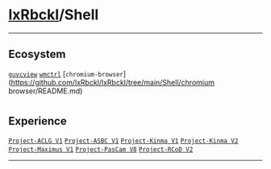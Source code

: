 # [lxRbckl](https://github.com/lxRbckl/lxRbckl/tree/main)/Shell

---
## Ecosystem
[`guvcview`](https://github.com/lxRbckl/lxRbckl/tree/main/Shell/guvcview/README.md) [`wmctrl`](https://github.com/lxRbckl/lxRbckl/tree/main/Shell/wmctrl/README.md) [`chromium-browser`](https://github.com/lxRbckl/lxRbckl/tree/main/Shell/chromium browser/README.md)

# 

## Experience
[`Project-ACLG V1`](https://github.com/lxRbckl/Project-ACLG/blob/V1/README.md) [`Project-ASBC V1`](https://github.com/lxRbckl/Project-ASBC/blob/V1/README.md) [`Project-Kinma V1`](https://github.com/lxRbckl/Project-Kinma/blob/V1/README.md) [`Project-Kinma V2`](https://github.com/lxRbckl/Project-Kinma/blob/V2/README.md) [`Project-Maximus V1`](https://github.com/lxRbckl/Project-Maximus/blob/V1/README.md) [`Project-PasCam V8`](https://github.com/lxRbckl/Project-PasCam/blob/V8/README.md) [`Project-RCoD V2`](https://github.com/lxRbckl/Project-RCoD/blob/V2/README.md)

---
